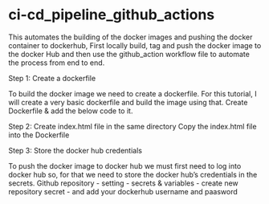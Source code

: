 # ci-cd_pipeline_github_actions

This automates the building of the docker images and pushing the docker container to dockerhub, 
First locally build, tag and push the docker image to the docker Hub and then use the github_action workflow file to automate the process from end to end.

Step 1: Create a dockerfile

To build the docker image we need to create a dockerfile.
For this tutorial, I will create a very basic dockerfile and build the image using that.
Create Dockerfile & add the below code to it.

Step 2: Create index.html file in the same directory
Copy the index.html file into the Dockerfile

Step 3: Store the docker hub credentials

To push the docker image to docker hub we must first need to log into docker hub so, for that we need to store the docker hub’s credentials in the secrets.
Github repository - setting - secrets & variables - create new repository secret - and add your dockerhub username and paasword 
